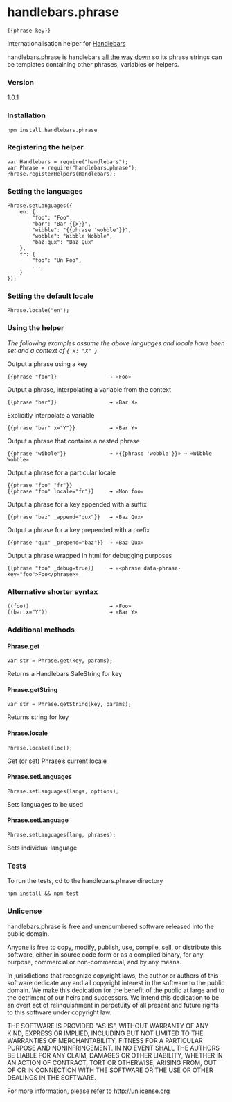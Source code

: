 # handlebars.phrase

    {{phrase key}}

Internationalisation helper for [Handlebars](http://handlebarsjs.com)

handlebars.phrase is handlebars [all the way down](http://en.wikipedia.org/wiki/Turtles_all_the_way_down) so its phrase strings can be templates containing other phrases, variables or helpers.

### Version

1.0.1

### Installation

    npm install handlebars.phrase

### Registering the helper

    var Handlebars = require("handlebars");
    var Phrase = require("handlebars.phrase");
    Phrase.registerHelpers(Handlebars);

### Setting the languages

    Phrase.setLanguages({
        en: {
            "foo": "Foo",
            "bar": "Bar {{x}}",
            "wibble": "{{phrase 'wobble'}}",
            "wobble": "Wibble Wobble",
            "baz.qux": "Baz Qux"
        },
        fr: {
            "foo": "Un Foo",
            ...
        }
    });

### Setting the default locale

    Phrase.locale("en");

### Using the helper

*The following examples assume the above languages and locale have been set and a context of `{ x: "X" }`*

Output a phrase using a key

    {{phrase "foo"}}                 → «Foo»

Output a phrase, interpolating a variable from the context

    {{phrase "bar"}}                 → «Bar X»

Explicitly interpolate a variable

    {{phrase "bar" x="Y"}}           → «Bar Y»

Output a phrase that contains a nested phrase

    {{phrase "wibble"}}              → «{{phrase 'wobble'}}» → «Wibble Wobble»

Output a phrase for a particular locale

    {{phrase "foo" "fr"}}
    {{phrase "foo" locale="fr"}}     → «Mon foo»

Output a phrase for a key appended with a suffix

    {{phrase "baz" _append="qux"}}   → «Baz Qux»

Output a phrase for a key prepended with a prefix

    {{phrase "qux" _prepend="baz"}}  → «Baz Qux»

Output a phrase wrapped in html for debugging purposes

    {{phrase "foo" _debug=true}}     → «<phrase data-phrase-key="foo">Foo</phrase>»

### Alternative shorter syntax

    ((foo))                          → «Foo»
    ((bar x="Y"))                    → «Bar Y»

### Additional methods

#### Phrase.get

    var str = Phrase.get(key, params);

Returns a Handlebars SafeString for key

#### Phrase.getString

    var str = Phrase.getString(key, params);

Returns string for key

#### Phrase.locale

    Phrase.locale([loc]);

Get (or set) Phrase’s current locale

#### Phrase.setLanguages

    Phrase.setLanguages(langs, options);

Sets languages to be used

#### Phrase.setLanguage

    Phrase.setLanguages(lang, phrases);

Sets individual language

### Tests

To run the tests, cd to the handlebars.phrase directory

    npm install && npm test

### Unlicense

handlebars.phrase is free and unencumbered software released into the public domain.

Anyone is free to copy, modify, publish, use, compile, sell, or distribute this software, either in source code form or as a compiled binary, for any purpose, commercial or non-commercial, and by any means.

In jurisdictions that recognize copyright laws, the author or authors of this software dedicate any and all copyright interest in the software to the public domain. We make this dedication for the benefit of the public at large and to the detriment of our heirs and successors. We intend this dedication to be an overt act of relinquishment in perpetuity of all present and future rights to this software under copyright law.

THE SOFTWARE IS PROVIDED "AS IS", WITHOUT WARRANTY OF ANY KIND, EXPRESS OR IMPLIED, INCLUDING BUT NOT LIMITED TO THE WARRANTIES OF MERCHANTABILITY, FITNESS FOR A PARTICULAR PURPOSE AND NONINFRINGEMENT. IN NO EVENT SHALL THE AUTHORS BE LIABLE FOR ANY CLAIM, DAMAGES OR OTHER LIABILITY, WHETHER IN AN ACTION OF CONTRACT, TORT OR OTHERWISE, ARISING FROM, OUT OF OR IN CONNECTION WITH THE SOFTWARE OR THE USE OR OTHER DEALINGS IN THE SOFTWARE.

For more information, please refer to http://unlicense.org